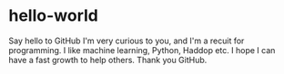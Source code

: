 # hello-world
Say hello to GitHub
I'm very curious to you, and I'm a recuit for programming.
I like machine learning, Python, Haddop etc.
I hope I can have a fast growth to help others.
Thank you GitHub.
